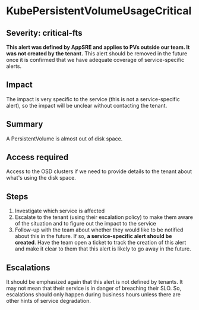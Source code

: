 # KubePersistentVolumeUsageCritical

## Severity: critical-fts

**This alert was defined by AppSRE and applies to PVs outside our team. It was not created by the tenant.** This alert should be removed in the future once it is confirmed that we have adequate coverage of service-specific alerts.

## Impact

The impact is very specific to the service (this is not a service-specific alert), so the impact will be unclear without contacting the tenant.

## Summary

A PersistentVolume is almost out of disk space.

## Access required

Access to the OSD clusters if we need to provide details to the tenant about what's using the disk space.

## Steps

1. Investigate which service is affected
2. Escalate to the tenant (using their escalation policy) to make them aware of the situation and to figure out the impact to the service
3. Follow-up with the team about whether they would like to be notified about this in the future. If so, **a service-specific alert should be created**. Have the team open a ticket to track the creation of this alert and make it clear to them that this alert is likely to go away in the future.

## Escalations

It should be emphasized again that this alert is not defined by tenants. It may not mean that their service is in danger of breaching their SLO. So, escalations should only happen during business hours unless there are other hints of service degradation.
